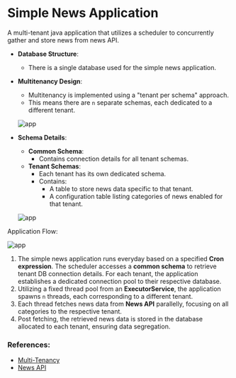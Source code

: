 # Simple News Application

A multi-tenant java application that utilizes a scheduler to concurrently gather and store news from news API.

- **Database Structure**:
    - There is a single database used for the simple news application.

- **Multitenancy Design**:
    - Multitenancy is implemented using a "tenant per schema" approach.
    - This means there are `n` separate schemas, each dedicated to a different tenant.

  ![app](https://drive.google.com/uc?export=view&id=1cvpDVHUcYYHwcBnQCMfpN1xyhl1t6Q1L)

- **Schema Details**:
    - **Common Schema**:
        - Contains connection details for all tenant schemas.
    - **Tenant Schemas**:
        - Each tenant has its own dedicated schema.
        - Contains:
            - A table to store news data specific to that tenant.
            - A configuration table listing categories of news enabled for that tenant.
  
  ![app](https://drive.google.com/uc?export=view&id=1pvMZTa9ljzzIPlb51UiyS7lAZ7fxe_rJ)


Application Flow:

![app](https://drive.google.com/uc?export=view&id=1WDwHFZzPfYiyWg-Vp6PtZ3LMkyqtFlWI)

1. The simple news application runs everyday based on a specified **Cron expression**. The scheduler accesses a **common schema** to retrieve tenant DB connection details. For each tenant, the application establishes a dedicated connection pool to their respective database.
2. Utilizing a fixed thread pool from an **ExecutorService**, the application spawns `n` threads, each corresponding to a different tenant.
3. Each thread fetches news data from **News API** parallelly, focusing on all categories to the respective tenant.
4. Post fetching, the retrieved news data is stored in the database allocated to each tenant, ensuring data segregation.


### References:

- [Multi-Tenancy](https://medium.com/swlh/multi-tenancy-implementation-using-spring-boot-hibernate-6a8e3ecb251a)
- [News API](https://newsapi.org/docs/endpoints/top-headlines)

